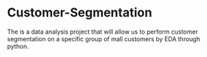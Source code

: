 # Customer-Segmentation
 The is a data analysis project that will allow us to perform customer segmentation on a specific group of mall customers by EDA  through python.
